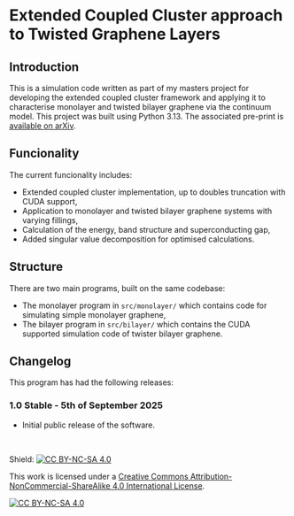 # Extended Coupled Cluster approach to Twisted Graphene Layers

## Introduction

This is a simulation code written as part of my masters project for developing the extended coupled cluster framework and applying it to characterise monolayer and twisted bilayer graphene via the continuum model. This project was built using Python 3.13. The associated pre-print is [available on arXiv](https://doi.org/10.48550/arXiv.2405.10863).

## Funcionality

The current funcionality includes:

- Extended coupled cluster implementation, up to doubles truncation with CUDA support,
- Application to monolayer and twisted bilayer graphene systems with varying fillings,
- Calculation of the energy, band structure and superconducting gap,
- Added singular value decomposition for optimised calculations.

## Structure

There are two main programs, built on the same codebase:

- The monolayer program in ```src/monolayer/``` which contains code for simulating simple monolayer graphene,
- The bilayer program in ```src/bilayer/``` which contains the CUDA supported simulation code of twister bilayer graphene.

## Changelog

This program has had the following releases:


### 1.0 Stable - 5th of September 2025

- Initial public release of the software.

&nbsp;

Shield: [![CC BY-NC-SA 4.0][cc-by-nc-sa-shield]][cc-by-nc-sa]

This work is licensed under a
[Creative Commons Attribution-NonCommercial-ShareAlike 4.0 International License][cc-by-nc-sa].

[![CC BY-NC-SA 4.0][cc-by-nc-sa-image]][cc-by-nc-sa]

[cc-by-nc-sa]: http://creativecommons.org/licenses/by-nc-sa/4.0/
[cc-by-nc-sa-image]: https://licensebuttons.net/l/by-nc-sa/4.0/88x31.png
[cc-by-nc-sa-shield]: https://img.shields.io/badge/License-CC%20BY--NC--SA%204.0-lightgrey.svg